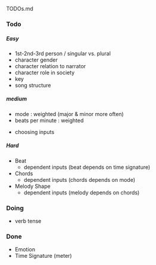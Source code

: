 TODOs.md

### Todo
##### Easy
* 1st-2nd-3rd person / singular vs. plural
* character gender
* character relation to narrator
* character role in society
* key
* song structure

##### medium
* mode : weighted (major & minor more often)
* beats per minute : weighted
- choosing inputs

##### Hard
* Beat
  - dependent inputs (beat depends on time signature)
* Chords
  - dependent inputs (chords depends on mode)
* Melody Shape
  - dependent inputs (melody depends on chords)

### Doing
* verb tense

### Done
* Emotion
* Time Signature (meter)
